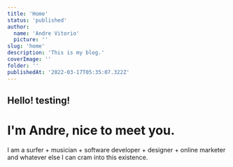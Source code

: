 ```yaml
---
title: 'Home'
status: 'published'
author:
  name: 'Andre Vitorio'
  picture: ''
slug: 'home'
description: 'This is my blog.'
coverImage: ''
folder: ''
publishedAt: '2022-03-17T05:35:07.322Z'
---
```


## Hello! testing!

# I'm Andre, nice to meet you.

I am a surfer + musician + software developer + designer + online marketer and whatever else I can cram into this existence.
